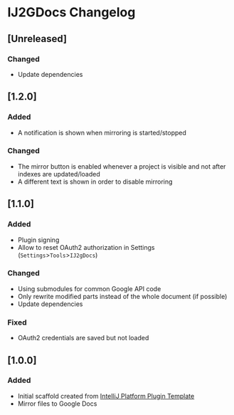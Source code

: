 <!-- Keep a Changelog guide -> https://keepachangelog.com -->

# IJ2GDocs Changelog

## [Unreleased]
### Changed
- Update dependencies

## [1.2.0]
### Added
- A notification is shown when mirroring is started/stopped

### Changed
- The mirror button is enabled whenever a project is visible and not after indexes are updated/loaded
- A different text is shown in order to disable mirroring

## [1.1.0]
### Added
- Plugin signing
- Allow to reset OAuth2 authorization in Settings (`Settings`>`Tools`>`IJ2gDocs`)

### Changed
- Using submodules for common Google API code
- Only rewrite modified parts instead of the whole document (if possible)
- Update dependencies

### Fixed
- OAuth2 credentials are saved but not loaded

## [1.0.0]
### Added
- Initial scaffold created from [IntelliJ Platform Plugin Template](https://github.com/JetBrains/intellij-platform-plugin-template)
- Mirror files to Google Docs
